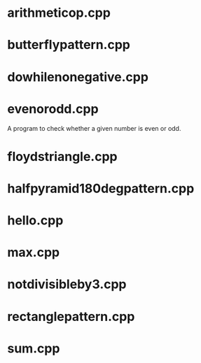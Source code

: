 # arithmeticop.cpp

# butterflypattern.cpp


# dowhilenonegative.cpp


# evenorodd.cpp
A program to check whether a given number is even or odd.

# floydstriangle.cpp

# halfpyramid180degpattern.cpp

# hello.cpp

# max.cpp

# notdivisibleby3.cpp

# rectanglepattern.cpp

# sum.cpp







